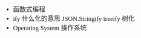 <span  style="font-family: Simsun,serif; font-size: 17px; ">

- 函数式编程
- ify 什么化的意思 JSON.Stringify treeify 树化
- Operating System 操作系统

</span>